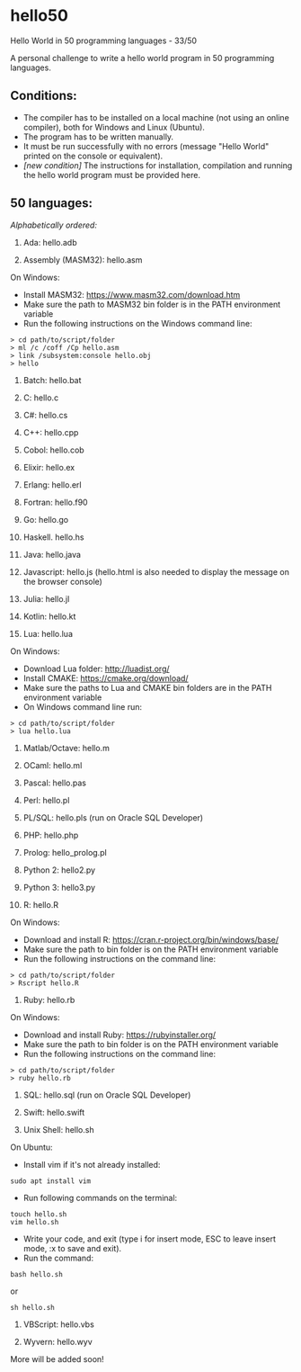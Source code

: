 # hello50
Hello World in 50 programming languages - 33/50

A personal challenge to write a hello world program in 50 programming languages. 

## Conditions:
- The compiler has to be installed on a local machine (not using an online compiler), both for Windows and Linux (Ubuntu).
- The program has to be written manually.
- It must be run successfully with no errors (message "Hello World" printed on the console or equivalent).
- *[new condition]* The instructions for installation, compilation and running the hello world program must be provided here.

## 50 languages:
*Alphabetically ordered:*

1. Ada: hello.adb

1. Assembly (MASM32): hello.asm

On Windows:
- Install MASM32: https://www.masm32.com/download.htm
- Make sure the path to MASM32 bin folder is in the PATH environment variable
- Run the following instructions on the Windows command line:
```
> cd path/to/script/folder
> ml /c /coff /Cp hello.asm
> link /subsystem:console hello.obj
> hello
```
1. Batch: hello.bat

1. C: hello.c

1. C#: hello.cs

1. C++: hello.cpp

1. Cobol: hello.cob

1. Elixir: hello.ex

1. Erlang: hello.erl

1. Fortran: hello.f90

1. Go: hello.go

1. Haskell. hello.hs

1. Java: hello.java

1. Javascript: hello.js (hello.html is also needed to display the message on the browser console)

1. Julia: hello.jl

1. Kotlin: hello.kt

1. Lua: hello.lua

On Windows:
- Download Lua folder: http://luadist.org/
- Install CMAKE: https://cmake.org/download/
- Make sure the paths to Lua and CMAKE bin folders are in the PATH environment variable
- On Windows command line run:
```
> cd path/to/script/folder
> lua hello.lua
```

1. Matlab/Octave: hello.m

1. OCaml: hello.ml

1. Pascal: hello.pas

1. Perl: hello.pl

1. PL/SQL: hello.pls (run on Oracle SQL Developer)

1. PHP: hello.php

1. Prolog: hello_prolog.pl

1. Python 2: hello2.py

1. Python 3: hello3.py

1. R: hello.R

On Windows:
- Download and install R: https://cran.r-project.org/bin/windows/base/
- Make sure the path to bin folder is on the PATH environment variable
- Run the following instructions on the command line:
```
> cd path/to/script/folder
> Rscript hello.R
```

1. Ruby: hello.rb

On Windows:
- Download and install Ruby: https://rubyinstaller.org/
- Make sure the path to bin folder is on the PATH environment variable
- Run the following instructions on the command line:
```
> cd path/to/script/folder
> ruby hello.rb
```
1. SQL: hello.sql (run on Oracle SQL Developer)

1. Swift: hello.swift

1. Unix Shell: hello.sh

On Ubuntu:
- Install vim if it's not already installed:
```
sudo apt install vim
```
- Run following commands on the terminal:
```
touch hello.sh
vim hello.sh
```
- Write your code, and exit (type i for insert mode, ESC to leave insert mode, :x to save and exit).
- Run the command:
```
bash hello.sh
```
or
```
sh hello.sh
```

1. VBScript: hello.vbs

1. Wyvern: hello.wyv

More will be added soon!
